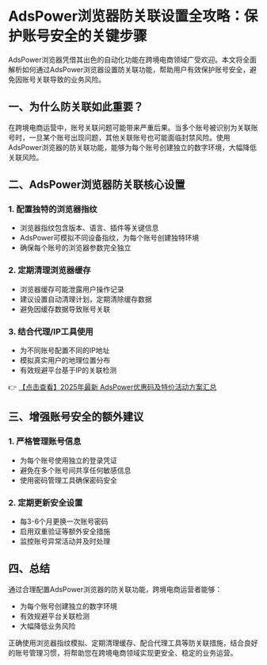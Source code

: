 # AdsPower浏览器防关联设置全攻略：保护账号安全的关键步骤

AdsPower浏览器凭借其出色的自动化功能在跨境电商领域广受欢迎。本文将全面解析如何通过AdsPower浏览器设置防关联功能，帮助用户有效保护账号安全，避免因账号关联导致的业务风险。

## 一、为什么防关联如此重要？

在跨境电商运营中，账号关联问题可能带来严重后果。当多个账号被识别为关联账号时，一旦某个账号出现问题，其他关联账号也可能面临封禁风险。使用AdsPower浏览器的防关联功能，能够为每个账号创建独立的数字环境，大幅降低关联风险。

## 二、AdsPower浏览器防关联核心设置

### 1. 配置独特的浏览器指纹
- 浏览器指纹包含版本、语言、插件等关键信息
- AdsPower可模拟不同设备指纹，为每个账号创建独特环境
- 确保每个账号的浏览器参数完全独立

### 2. 定期清理浏览器缓存
- 浏览器缓存可能泄露用户操作记录
- 建议设置自动清理计划，定期清除缓存数据
- 避免因缓存数据导致账号关联

### 3. 结合代理/IP工具使用
- 为不同账号配置不同的IP地址
- 模拟真实用户的地理位置分布
- 有效规避平台基于IP的关联检测

👉 [【点击查看】2025年最新 AdsPower优惠码及特价活动方案汇总](https://bit.ly/adspower_free)

## 三、增强账号安全的额外建议

### 1. 严格管理账号信息
- 为每个账号使用独立的登录凭证
- 避免在多个账号间共享任何敏感信息
- 使用密码管理工具确保密码安全

### 2. 定期更新安全设置
- 每3-6个月更换一次账号密码
- 启用双重验证等额外安全措施
- 监控账号异常活动并及时处理

## 四、总结

通过合理配置AdsPower浏览器的防关联功能，跨境电商运营者能够：
- 为每个账号创建独立的数字环境
- 有效规避平台关联检测
- 大幅降低业务风险

正确使用浏览器指纹模拟、定期清理缓存、配合代理工具等防关联措施，结合良好的账号管理习惯，将帮助您在跨境电商领域实现更安全、稳定的业务运营。